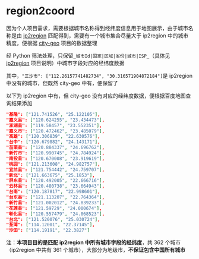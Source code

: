 # region2coord

因为个人项目需求，需要根据城市名称得到经纬度信息用于地图展示，由于城市名称是由 [ip2region](https://github.com/lionsoul2014/ip2region) 匹配得到，需要有一个城市集合尽量大于 ip2region 中的城市精度，便根据 [city-geo](https://github.com/88250/city-geo) 项目的数据整理

经 Python 筛法处理，只保留`_城市Id|国家|区域|省份|城市|ISP_`（具体见 [ip2region](https://github.com/lionsoul2014/ip2region) 项目说明）中城市字段对应的经纬度数据

其中，`"三沙市": ["112.26157741482734", "30.316571904872184"]`是 ip2region 中没有的城市，但既然 city-geo 中有，便保留了

以下为 ip2region 中有，但 city-geo 没有对应的经纬度数据，便根据百度地图查询结果添加

```json
"基隆": ["121.741526", "25.122105"],
"嘉义县": ["120.624255", "23.434473"],
"澎湖县": ["119.58457", "23.552351"],
"嘉义市": ["120.472462", "23.485079"],
"高雄": ["120.306839", "22.630576"],
"台中": ["120.679882", "24.143171"],
"苗栗县": ["120.884337", "24.696762"],
"新竹市": ["120.990745", "24.784924"],
"南投县": ["120.670008", "23.919619"],
"桃园": ["121.213608", "24.982757"],
"宜兰县": ["121.754442", "24.759707"],
"新北": ["121.663675", "25.1853"],
"屏东县": ["120.492005", "22.666716"],
"云林县": ["120.480738", "23.664943"],
"台南": ["120.187817", "22.998601"],
"台东县": ["121.113207", "22.764364"],
"新竹县": ["121.002012", "24.839233"],
"花莲县": ["121.59729", "24.000674"],
"彰化县": ["120.557479", "24.068523"],
"台北": ["121.520076", "25.030724"],
"荃湾": ["114.12001", "22.37145"],
"沙田": ["114.19191", "22.3827"]
```

注：**本项目目的是匹配 ip2region 中所有城市字段的经纬度**，共 362 个城市（ip2region 中共有 361 个城市），大部分为地级市，**不保证包含中国所有城市**


